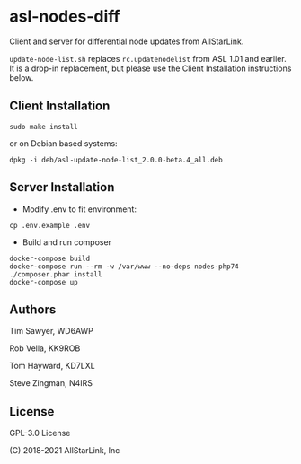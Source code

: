 # asl-nodes-diff

Client and server for differential node updates from AllStarLink.

`update-node-list.sh` replaces `rc.updatenodelist` from ASL 1.01 and earlier. It is a drop-in replacement, but please use the Client Installation instructions below.

## Client Installation
```sudo make install```

or on Debian based systems:

```dpkg -i deb/asl-update-node-list_2.0.0-beta.4_all.deb```

## Server Installation
* Modify .env to fit environment: 
```
cp .env.example .env
```
* Build and run composer
```
docker-compose build
docker-compose run --rm -w /var/www --no-deps nodes-php74 ./composer.phar install
docker-compose up
```

## Authors
Tim Sawyer, WD6AWP

Rob Vella, KK9ROB

Tom Hayward, KD7LXL

Steve Zingman, N4IRS

## License
GPL-3.0 License

(C) 2018-2021 AllStarLink, Inc
